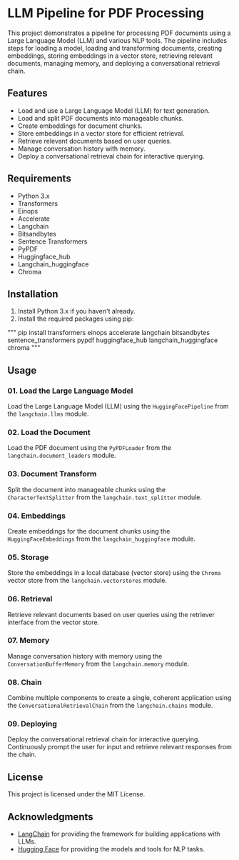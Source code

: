 # LLM Pipeline for PDF Processing

This project demonstrates a pipeline for processing PDF documents using a Large Language Model (LLM) and various NLP tools. The pipeline includes steps for loading a model, loading and transforming documents, creating embeddings, storing embeddings in a vector store, retrieving relevant documents, managing memory, and deploying a conversational retrieval chain.

## Features

- Load and use a Large Language Model (LLM) for text generation.
- Load and split PDF documents into manageable chunks.
- Create embeddings for document chunks.
- Store embeddings in a vector store for efficient retrieval.
- Retrieve relevant documents based on user queries.
- Manage conversation history with memory.
- Deploy a conversational retrieval chain for interactive querying.

## Requirements

- Python 3.x
- Transformers
- Einops
- Accelerate
- Langchain
- Bitsandbytes
- Sentence Transformers
- PyPDF
- Huggingface_hub
- Langchain_huggingface
- Chroma

## Installation

1. Install Python 3.x if you haven't already.
2. Install the required packages using pip:

"""
pip install transformers einops accelerate langchain bitsandbytes sentence_transformers pypdf huggingface_hub langchain_huggingface chroma
"""

## Usage

### 01. Load the Large Language Model

Load the Large Language Model (LLM) using the `HuggingFacePipeline` from the `langchain.llms` module.

### 02. Load the Document

Load the PDF document using the `PyPDFLoader` from the `langchain.document_loaders` module.

### 03. Document Transform

Split the document into manageable chunks using the `CharacterTextSplitter` from the `langchain.text_splitter` module.

### 04. Embeddings

Create embeddings for the document chunks using the `HuggingFaceEmbeddings` from the `langchain_huggingface` module.

### 05. Storage

Store the embeddings in a local database (vector store) using the `Chroma` vector store from the `langchain.vectorstores` module.

### 06. Retrieval

Retrieve relevant documents based on user queries using the retriever interface from the vector store.

### 07. Memory

Manage conversation history with memory using the `ConversationBufferMemory` from the `langchain.memory` module.

### 08. Chain

Combine multiple components to create a single, coherent application using the `ConversationalRetrievalChain` from the `langchain.chains` module.

### 09. Deploying

Deploy the conversational retrieval chain for interactive querying. Continuously prompt the user for input and retrieve relevant responses from the chain.

## License

This project is licensed under the MIT License.

## Acknowledgments

- [LangChain](https://github.com/hwchase17/langchain) for providing the framework for building applications with LLMs.
- [Hugging Face](https://huggingface.co/) for providing the models and tools for NLP tasks.
